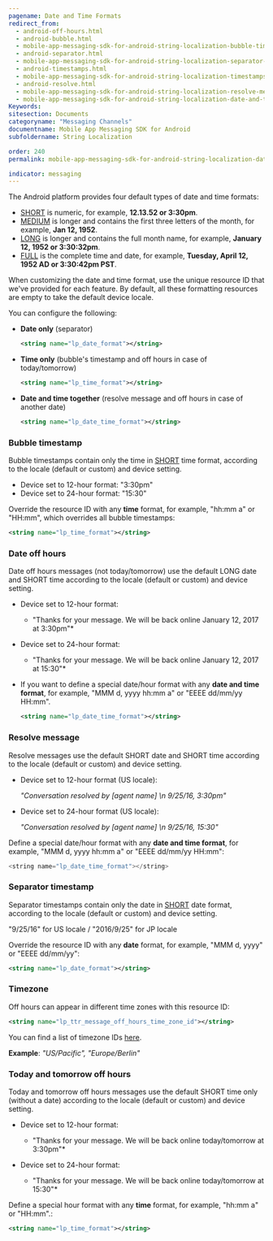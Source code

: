 ```yaml
---
pagename: Date and Time Formats
redirect_from:
  - android-off-hours.html
  - android-bubble.html
  - mobile-app-messaging-sdk-for-android-string-localization-bubble-timestamp.html
  - android-separator.html
  - mobile-app-messaging-sdk-for-android-string-localization-separator-timestamp.html
  - android-timestamps.html
  - mobile-app-messaging-sdk-for-android-string-localization-timestamps-formatting.html
  - android-resolve.html
  - mobile-app-messaging-sdk-for-android-string-localization-resolve-message.html
  - mobile-app-messaging-sdk-for-android-string-localization-date-and-time.html
Keywords:
sitesection: Documents
categoryname: "Messaging Channels"
documentname: Mobile App Messaging SDK for Android
subfoldername: String Localization

order: 240
permalink: mobile-app-messaging-sdk-for-android-string-localization-date-and-time-formats.html

indicator: messaging
---
```


The Android platform provides four default types of date and time formats:

- [SHORT](https://developer.android.com/reference/java/text/DateFormat.html#SHORT) is numeric, for example, **12.13.52 or 3:30pm**.
- [MEDIUM](https://developer.android.com/reference/java/text/DateFormat.html#MEDIUM)  is longer and contains the first three letters of the month, for example, **Jan 12, 1952**.
- [LONG](https://developer.android.com/reference/java/text/DateFormat.html#LONG) is longer and contains the full month name, for example, **January 12, 1952 or 3:30:32pm**.
- [FULL](https://developer.android.com/reference/java/text/DateFormat.html#FULL) is the complete time and date, for example, **Tuesday, April 12, 1952 AD or 3:30:42pm PST**.

When customizing the date and time format, use the unique resource ID that we've provided for each feature. By default, all these formatting resources are empty to take the default device locale.

You can configure the following:

- **Date only** (separator)

   ```xml
   <string name="lp_date_format"></string>
   ```

- **Time only** (bubble's timestamp and off hours in case of today/tomorrow)

   ```xml
   <string name="lp_time_format"></string>
   ```

- **Date and time together** (resolve message and off hours in case of another date)

   ```xml
   <string name="lp_date_time_format"></string>
   ```

### Bubble timestamp

Bubble timestamps contain only the time in [SHORT](https://developer.android.com/reference/java/text/DateFormat.html#SHORT) time format, according to the locale (default or custom) and device setting.

- Device set to 12-hour format: "3:30pm"
- Device set to 24-hour format: "15:30"

Override the resource ID with any **time** format, for example, "hh:mm a" or "HH:mm", which overrides all bubble timestamps:

```xml
<string name="lp_time_format"></string>
```

### Date off hours

Date off hours messages (not today/tomorrow) use the default LONG date and SHORT time according to the locale (default or custom) and device setting.

- Device set to 12-hour format:
  
   * "Thanks for your message. We will be back online January 12, 2017 at 3:30pm"*

- Device set to 24-hour format:
  
   * "Thanks for your message. We will be back online January 12, 2017 at 15:30"*

- If you want to define a special date/hour format with any **date and time format**, for example, "MMM d, yyyy hh:mm a" or "EEEE dd/mm/yy HH:mm".

   ```xml
   <string name="lp_date_time_format"></string>
   ```

### Resolve message

Resolve messages use the default SHORT date and SHORT time according to the locale (default or custom) and device setting.

- Device set to 12-hour format (US locale):

  *"Conversation resolved by [agent name] \n 9/25/16, 3:30pm"*

- Device set to 24-hour format (US locale):
  
  *"Conversation resolved by [agent name] \n 9/25/16, 15:30"*

Define a special date/hour format with any **date and time format**, for example, "MMM d, yyyy hh:mm a" or "EEEE dd/mm/yy HH:mm":

```java
<string name="lp_date_time_format"></string>
```

### Separator timestamp

Separator timestamps contain only the date in [SHORT](https://developer.android.com/reference/java/text/DateFormat.html#SHORT) date format, according to the locale (default or custom) and device setting.

"9/25/16" for US locale / "2016/9/25" for JP locale

Override the resource ID with any **date** format, for example, "MMM d, yyyy" or "EEEE dd/mm/yy":

```xml
<string name="lp_date_format"></string>
```

### Timezone

Off hours can appear in different time zones with this resource ID:

```xml
<string name="lp_ttr_message_off_hours_time_zone_id"></string>
```

You can find a list of timezone IDs [here](https://garygregory.wordpress.com/2013/06/18/what-are-the-java-timezone-ids/).

**Example**: _"US/Pacific", "Europe/Berlin"_

### Today and tomorrow off hours 
Today and tomorrow off hours messages use the default SHORT time only (without a date) according to the locale (default or custom) and device setting.

- Device set to 12-hour format:
  
   * "Thanks for your message. We will be back online today/tomorrow at 3:30pm"*

- Device set to 24-hour format:
  
   * "Thanks for your message. We will be back online today/tomorrow at 15:30"*

Define a special hour format with any **time** format, for example, "hh:mm a" or "HH:mm".:

   ```xml
   <string name="lp_time_format"></string>
   ```